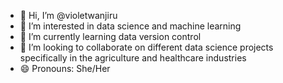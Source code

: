 - 👋 Hi, I’m @violetwanjiru
- 👀 I’m interested in data science and machine learning
- 🌱 I’m currently learning data version control
- 💞️ I’m looking to collaborate on different data science projects specifically in the agriculture and healthcare industries
- 😄 Pronouns: She/Her

<!---
violetwanjiru/violetwanjiru is a ✨ special ✨ repository because its `README.md` (this file) appears on your GitHub profile.
You can click the Preview link to take a look at your changes.
--->
